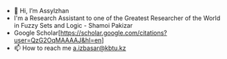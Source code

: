 - 👋 Hi, I’m Assylzhan
- I'm a Research Assistant to one of the Greatest Researcher of the World in Fuzzy Sets and Logic - Shamoi Pakizar
- Google Scholar[https://scholar.google.com/citations?user=QzG2OqMAAAAJ&hl=en]
- 📫 How to reach me a.izbasar@kbtu.kz

<!---
Assylzhan-Izbassar/Assylzhan-Izbassar is a ✨ special ✨ repository because its `README.md` (this file) appears on your GitHub profile.
You can click the Preview link to take a look at your changes.
--->
